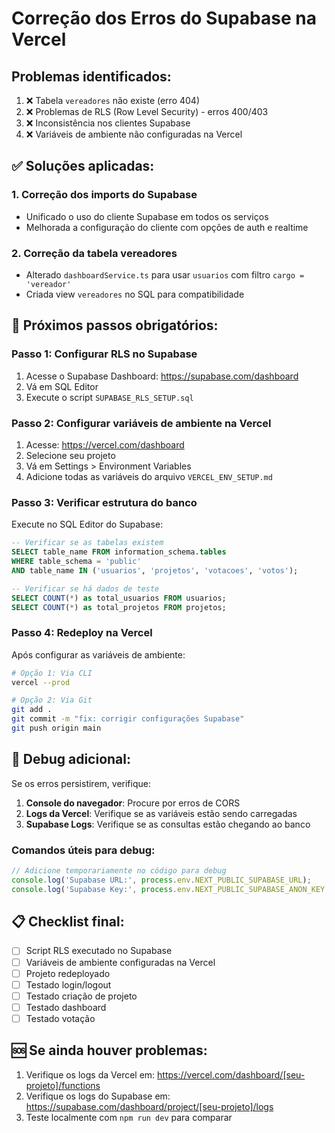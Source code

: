 # Correção dos Erros do Supabase na Vercel

## Problemas identificados:
1. ❌ Tabela `vereadores` não existe (erro 404)
2. ❌ Problemas de RLS (Row Level Security) - erros 400/403
3. ❌ Inconsistência nos clientes Supabase
4. ❌ Variáveis de ambiente não configuradas na Vercel

## ✅ Soluções aplicadas:

### 1. Correção dos imports do Supabase
- Unificado o uso do cliente Supabase em todos os serviços
- Melhorada a configuração do cliente com opções de auth e realtime

### 2. Correção da tabela vereadores
- Alterado `dashboardService.ts` para usar `usuarios` com filtro `cargo = 'vereador'`
- Criada view `vereadores` no SQL para compatibilidade

## 🔧 Próximos passos obrigatórios:

### Passo 1: Configurar RLS no Supabase
1. Acesse o Supabase Dashboard: https://supabase.com/dashboard
2. Vá em SQL Editor
3. Execute o script `SUPABASE_RLS_SETUP.sql`

### Passo 2: Configurar variáveis de ambiente na Vercel
1. Acesse: https://vercel.com/dashboard
2. Selecione seu projeto
3. Vá em Settings > Environment Variables
4. Adicione todas as variáveis do arquivo `VERCEL_ENV_SETUP.md`

### Passo 3: Verificar estrutura do banco
Execute no SQL Editor do Supabase:
```sql
-- Verificar se as tabelas existem
SELECT table_name FROM information_schema.tables 
WHERE table_schema = 'public' 
AND table_name IN ('usuarios', 'projetos', 'votacoes', 'votos');

-- Verificar se há dados de teste
SELECT COUNT(*) as total_usuarios FROM usuarios;
SELECT COUNT(*) as total_projetos FROM projetos;
```

### Passo 4: Redeploy na Vercel
Após configurar as variáveis de ambiente:
```bash
# Opção 1: Via CLI
vercel --prod

# Opção 2: Via Git
git add .
git commit -m "fix: corrigir configurações Supabase"
git push origin main
```

## 🐛 Debug adicional:

Se os erros persistirem, verifique:

1. **Console do navegador**: Procure por erros de CORS
2. **Logs da Vercel**: Verifique se as variáveis estão sendo carregadas
3. **Supabase Logs**: Verifique se as consultas estão chegando ao banco

### Comandos úteis para debug:
```javascript
// Adicione temporariamente no código para debug
console.log('Supabase URL:', process.env.NEXT_PUBLIC_SUPABASE_URL);
console.log('Supabase Key:', process.env.NEXT_PUBLIC_SUPABASE_ANON_KEY ? 'OK' : 'MISSING');
```

## 📋 Checklist final:
- [ ] Script RLS executado no Supabase
- [ ] Variáveis de ambiente configuradas na Vercel
- [ ] Projeto redeployado
- [ ] Testado login/logout
- [ ] Testado criação de projeto
- [ ] Testado dashboard
- [ ] Testado votação

## 🆘 Se ainda houver problemas:
1. Verifique os logs da Vercel em: https://vercel.com/dashboard/[seu-projeto]/functions
2. Verifique os logs do Supabase em: https://supabase.com/dashboard/project/[seu-projeto]/logs
3. Teste localmente com `npm run dev` para comparar